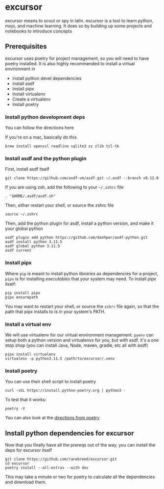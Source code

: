 # excursor

excursor means to scout or spy in latin.  excursor is a tool to learn python, mojo, and machine learning. It does so by
building up some projects and notebooks to introduce concepts

## Prerequisites

excursor uses poetry for project management, so you will need to have poetry installed.  It is also highly recommended
to install a virtual environment in 

- install python devel dependencies
- install asdf
- Install pipx
- Install virtualenv
- Create a virtualenv
- Install poetry

### Install python development deps

You can follow the directions here

If you're on a mac, basically do this

```
brew install openssl readline sqlite3 xz zlib tcl-tk
```

### Install asdf and the python plugin

First, install asdf itself

```
git clone https://github.com/asdf-vm/asdf.git ~/.asdf --branch v0.12.0
```

If you are using zsh, add the following to your `~/.zshrc` file

```
. "$HOME/.asdf/asdf.sh"
```

Then, either restart your shell, or source the zshrc file

```
source ~/.zshrc
```

Then, add the python plugin for asdf, install a python version, and make it your global python

```
asdf plugin add python https://github.com/danhper/asdf-python.git
asdf install python 3.11.5
asdf global python 3.11.5
asdf current
```

### Install pipx

Where `pip` is meant to install python _libraries_ as dependencies for a project, `pipx` is for installing _executables_
that your system may need.  To install pipx itself:

```
pip install pipx
pipx ensurepath
```
You may want to restart your shell, or source the `zshrc` file again, so that the path that pipx installs to is in your
system's PATH.

### Install a virtual env

We will use virtualenv for our virtual environment management.  `pyenv` can setup both a python version and virtualenvs
for you, but with asdf, it's a one stop shop (you can install Java, Node, maven, gradle, etc all with asdf)

```
pipx install virtualenv
virtualenv -p python3.11.5 /path/to/excursor/.venv
```

### Install poetry

You can use their shell script to install poetry

```
curl -sSL https://install.python-poetry.org | python3 -
```

To test that it works:

```
poetry -V
```

You can also look at the [directions from poetry](https://python-poetry.org/docs/)

## Install python dependencies for excursor

Now that you finally have all the prereqs out of the way, you can install the deps for excursor itself

```
git clone https://github.com/rarebreed/excursor.git
cd excursor
poetry install --all-extras --with dev
```

This may take a minute or two for poetry to calculate all the dependencies and download them.
